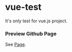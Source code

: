 # vue-test

It's only test for vue.js project.

### Preview Github Page
See [Page](https://kowiec.github.io/vue-test/).


